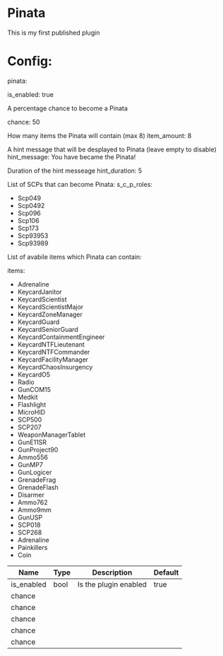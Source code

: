 # Pinata
This is my first published plugin

# Config:
pinata:

  is_enabled: true
  
   A percentage chance to become a Pinata
   
  chance: 50
  
   How many items the Pinata will contain (max 8)
  item_amount: 8
  
   A hint message that will be desplayed to Pinata (leave empty to disable)
  hint_message: You have became the Pinata!
  
   Duration of the hint messeage
  hint_duration: 5
  
   List of SCPs that can become Pinata:
  s_c_p_roles:
  
  - Scp049
  - Scp0492
  - Scp096
  - Scp106
  - Scp173
  - Scp93953
  - Scp93989
  
   List of avabile items which Pinata can contain:
   
  items:
  - Adrenaline
  - KeycardJanitor
  - KeycardScientist
  - KeycardScientistMajor
  - KeycardZoneManager
  - KeycardGuard
  - KeycardSeniorGuard
  - KeycardContainmentEngineer
  - KeycardNTFLieutenant
  - KeycardNTFCommander
  - KeycardFacilityManager
  - KeycardChaosInsurgency
  - KeycardO5
  - Radio
  - GunCOM15
  - Medkit
  - Flashlight
  - MicroHID
  - SCP500
  - SCP207
  - WeaponManagerTablet
  - GunE11SR
  - GunProject90
  - Ammo556
  - GunMP7
  - GunLogicer
  - GrenadeFrag
  - GrenadeFlash
  - Disarmer
  - Ammo762
  - Ammo9mm
  - GunUSP
  - SCP018
  - SCP268
  - Adrenaline
  - Painkillers
  - Coin
  
 | Name | Type | Description | Default |
| --- | --- | --- | --- |
| is_enabled | bool | Is the plugin enabled | true |
| chance |  |  |  |
| chance |  |  |  |
| chance |  |  |  |
| chance |  |  |  |
| chance |  |  |  |
